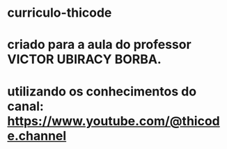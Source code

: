 # curriculo-thicode
# criado para a aula do professor VICTOR UBIRACY BORBA.
# utilizando os conhecimentos do canal: https://www.youtube.com/@thicode.channel
